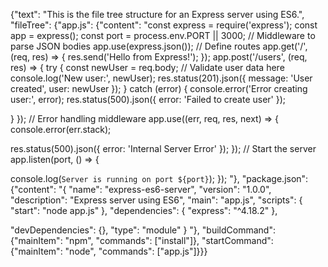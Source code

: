 {"text": "This is the file tree structure for an Express server using ES6.", "fileTree": {"app.js": {"content": "const
express = require('express');
const app = express();
const port = process.env.PORT || 3000;
// Middleware to parse
JSON bodies
app.use(express.json());
// Define routes
app.get('/', (req, res) => {
res.send('Hello from
Express!');
});
app.post('/users', (req, res) => {
try {
const newUser = req.body;
// Validate user data
here
console.log('New user:', newUser);
res.status(201).json({ message: 'User created', user: newUser });
} catch
(error) {
console.error('Error creating user:', error);
res.status(500).json({ error: 'Failed to create user' });

}
});
// Error handling middleware
app.use((err, req, res, next) => {
console.error(err.stack);

res.status(500).json({ error: 'Internal Server Error' });
});
// Start the server
app.listen(port, () => {

console.log(`Server is running on port ${port}`);
});
"}, "package.json": {"content": "{
\"name\":
\"express-es6-server\",
\"version\": \"1.0.0\",
\"description\": \"Express server using ES6\",
\"main\":
\"app.js\",
\"scripts\": {
\"start\": \"node app.js\"
},
\"dependencies\": {
\"express\": \"^4.18.2\"
},

\"devDependencies\": {},
\"type\": \"module\"
}
"}, "buildCommand": {"mainItem": "npm", "commands": ["install"]},
"startCommand": {"mainItem": "node", "commands": ["app.js"]}}}
